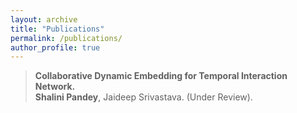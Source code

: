 ```yaml
---
layout: archive
title: "Publications"
permalink: /publications/
author_profile: true
---
```


> **Collaborative Dynamic Embedding for Temporal Interaction Network.** <br/>
> **Shalini Pandey**, Jaideep Srivastava. (Under Review).
